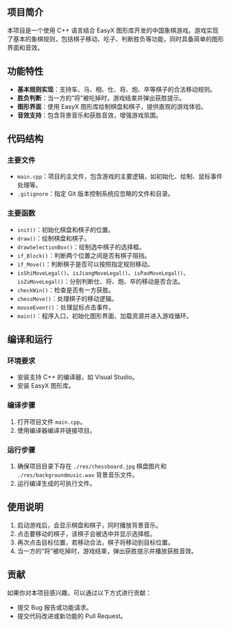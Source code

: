 ## 项目简介
本项目是一个使用 C++ 语言结合 EasyX 图形库开发的中国象棋游戏。游戏实现了基本的象棋规则，包括棋子移动、吃子、判断胜负等功能，同时具备简单的图形界面和音效。

## 功能特性
- **基本规则实现**：支持车、马、相、仕、将、炮、卒等棋子的合法移动规则。
- **胜负判断**：当一方的“将”被吃掉时，游戏结束并弹出获胜提示。
- **图形界面**：使用 EasyX 图形库绘制棋盘和棋子，提供直观的游戏体验。
- **音效支持**：包含背景音乐和获胜音效，增强游戏氛围。

## 代码结构
### 主要文件
- `main.cpp`：项目的主文件，包含游戏的主要逻辑，如初始化、绘制、鼠标事件处理等。
- `.gitignore`：指定 Git 版本控制系统应忽略的文件和目录。

### 主要函数
- `init()`：初始化棋盘和棋子的位置。
- `draw()`：绘制棋盘和棋子。
- `drawSelectionBox()`：绘制选中棋子的选择框。
- `if_Block()`：判断两个位置之间是否有棋子阻挡。
- `if_Move()`：判断棋子是否可以按照指定规则移动。
- `isShiMoveLegal()`、`isJiangMoveLegal()`、`isPaoMoveLegal()`、`isZuMoveLegal()`：分别判断仕、将、炮、卒的移动是否合法。
- `checkWin()`：检查是否有一方获胜。
- `chessMove()`：处理棋子的移动逻辑。
- `mouseEvent()`：处理鼠标点击事件。
- `main()`：程序入口，初始化图形界面、加载资源并进入游戏循环。

## 编译和运行
### 环境要求
- 安装支持 C++ 的编译器，如 Visual Studio。
- 安装 EasyX 图形库。

### 编译步骤
1. 打开项目文件 `main.cpp`。
2. 使用编译器编译并链接项目。

### 运行步骤
1. 确保项目目录下存在 `./res/chessboard.jpg` 棋盘图片和 `./res/backgroundmusic.wav` 背景音乐文件。
2. 运行编译生成的可执行文件。

## 使用说明
1. 启动游戏后，会显示棋盘和棋子，同时播放背景音乐。
2. 点击要移动的棋子，该棋子会被选中并显示选择框。
3. 再次点击目标位置，若移动合法，棋子将移动到目标位置。
4. 当一方的“将”被吃掉时，游戏结束，弹出获胜提示并播放获胜音效。

## 贡献
如果你对本项目感兴趣，可以通过以下方式进行贡献：
- 提交 Bug 报告或功能请求。
- 提交代码改进或新功能的 Pull Request。
